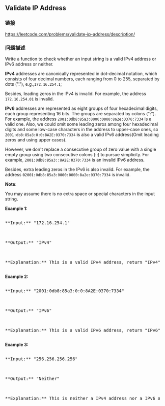 ## Validate IP Address  
### 链接  
https://leetcode.com/problems/validate-ip-address/description/  
### 问题描述

Write a function to check whether an input string is a valid IPv4 address or IPv6 address or neither.



**IPv4** addresses are canonically represented in dot-decimal notation, which consists of four decimal numbers, each ranging from 0 to 255, separated by dots ("."), e.g.,`172.16.254.1`;



Besides, leading zeros in the IPv4 is invalid. For example, the address `172.16.254.01` is invalid.



**IPv6** addresses are represented as eight groups of four hexadecimal digits, each group representing 16 bits. The groups are separated by colons (":"). For example, the address `2001:0db8:85a3:0000:0000:8a2e:0370:7334` is a valid one. Also, we could omit some leading zeros among four hexadecimal digits and some low-case characters in the address to upper-case ones, so `2001:db8:85a3:0:0:8A2E:0370:7334` is also a valid IPv6 address(Omit leading zeros and using upper cases).



However, we don't replace a consecutive group of zero value with a single empty group using two consecutive colons (::) to pursue simplicity. For example, `2001:0db8:85a3::8A2E:0370:7334` is an invalid IPv6 address.



Besides, extra leading zeros in the IPv6 is also invalid. For example, the address `02001:0db8:85a3:0000:0000:8a2e:0370:7334` is invalid.


**Note:**
You may assume there is no extra space or special characters in the input string.


**Example 1:**<br />
<pre>
**Input:** "172.16.254.1"

**Output:** "IPv4"

**Explanation:** This is a valid IPv4 address, return "IPv4".
</pre>


**Example 2:**<br />
<pre>
**Input:** "2001:0db8:85a3:0:0:8A2E:0370:7334"

**Output:** "IPv6"

**Explanation:** This is a valid IPv6 address, return "IPv6".
</pre>


**Example 3:**<br />
<pre>
**Input:** "256.256.256.256"

**Output:** "Neither"

**Explanation:** This is neither a IPv4 address nor a IPv6 address.
</pre>

